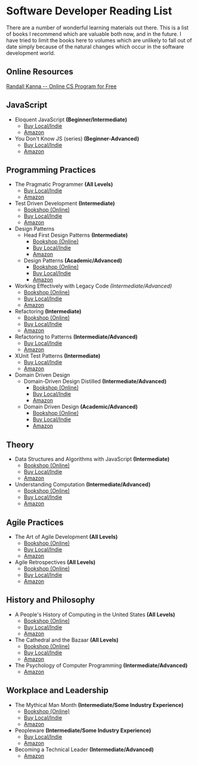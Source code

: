 # Software Developer Reading List #

There are a number of wonderful learning materials out there. This is a list of books I recommend which are valuable both now, and in the future. I have tried to limit the books here to volumes which are unlikely to fall out of date simply because of the natural changes which occur in the software development world.

## Online Resources ##

[Randall Kanna -- Online CS Program for Free](https://twitter.com/RandallKanna/status/1274133745222615041?s=20)

## JavaScript ##

- Eloquent JavaScript **(Beginner/Intermediate)**
    - [Buy Local/Indie](https://www.indiebound.org/book/9781593272821)
    - [Amazon](https://www.amazon.com/Eloquent-JavaScript-Modern-Introduction-Programming/dp/1593272820)
- You Don't Know JS (series) **(Beginner-Advanced)**
    - [Buy Local/Indie](https://www.indiebound.org/search/book?keys=You+Don%27t+Know+JS)
    - [Amazon](https://www.amazon.com/s?k=You+Don%27t+Know+JS&i=stripbooks&ref=nb_sb_noss_2)

## Programming Practices ##

- The Pragmatic Programmer **(All Levels)**
    - [Buy Local/Indie](https://www.indiebound.org/book/9780201616224)
    - [Amazon](https://www.amazon.com/Pragmatic-Programmer-journey-mastery-Anniversary/dp/0135957052/ref=sr_1_1?crid=373TXGYGG2CK1&dchild=1&keywords=pragmatic+programmer&qid=1593447837&s=books&sprefix=Pragmat%2Cstripbooks%2C253&sr=1-1)
- Test Driven Development **(Intermediate)**
    - [Bookshop (Online)](https://bookshop.org/books/test-driven-development-by-example/9780321146533)
    - [Buy Local/Indie](https://www.indiebound.org/book/9780321146533)
    - [Amazon](https://www.amazon.com/Test-Driven-Development-Kent-Beck/dp/0321146530/ref=sr_1_2?dchild=1&keywords=Test+Driven+Development&qid=1593448411&s=books&sr=1-2)
- Design Patterns
    - Head First Design Patterns **(Intermediate)**
        - [Bookshop (Online)](https://bookshop.org/books/head-first-design-patterns/9780596007126)
        - [Buy Local/Indie](https://www.indiebound.org/book/9780596007126)
        - [Amazon](https://www.amazon.com/Head-First-Design-Patterns-Brain-Friendly/dp/0596007124/ref=sr_1_1?crid=3BUEC8R7AYYPR&dchild=1&keywords=head+first+design+patterns&qid=1593448578&s=books&sprefix=head+first+desig%2Cstripbooks%2C245&sr=1-1)
    - Design Patterns **(Academic/Advanced)**
        - [Bookshop (Online)](https://bookshop.org/a/287/9780201633610)
        - [Buy Local/Indie](https://www.indiebound.org/book/9780201633610)
        - [Amazon](https://www.amazon.com/Design-Patterns-Elements-Reusable-Object-Oriented/dp/0201633612/ref=sr_1_1?dchild=1&keywords=Design+Patterns&qid=1593448609&s=books&sr=1-1)
- Working Effectively with Legacy Code *(Intermediate/Advanced)*
    - [Bookshop (Online)](https://bookshop.org/a/287/9780131177055)
    - [Buy Local/Indie](https://www.indiebound.org/book/9780131177055)
    - [Amazon](https://www.amazon.com/Working-Effectively-Legacy-Michael-Feathers/dp/0131177052/ref=sr_1_1?crid=3W6MT7KQ0DXL&dchild=1&keywords=working+effectively+with+legacy+code&qid=1593448666&s=books&sprefix=working+Effective%2Cstripbooks%2C210&sr=1-1)
- Refactoring **(Intermediate)**
    - [Bookshop (Online)](https://bookshop.org/a/287/9780134757599)
    - [Buy Local/Indie](https://www.indiebound.org/book/9780134757599)
    - [Amazon](https://www.amazon.com/Refactoring-Improving-Existing-Addison-Wesley-Signature/dp/0134757599/ref=sr_1_1?crid=1W1XSHRYVAUCK&dchild=1&keywords=refactoring+martin+fowler&qid=1593448716&s=books&sprefix=refactoring+%2Cstripbooks%2C686&sr=1-1)
- Refactoring to Patterns **(Intermediate/Advanced)**
    - [Buy Local/Indie](https://www.indiebound.org/book/9780321213358)
    - [Amazon](https://www.amazon.com/Refactoring-Patterns-Joshua-Kerievsky/dp/0321213351/ref=sr_1_2?dchild=1&keywords=refactoring+to+patterns&qid=1593448747&s=books&sr=1-2)
- XUnit Test Patterns **(Intermediate)**
    - [Buy Local/Indie](https://www.indiebound.org/book/9780131495050)
    - [Amazon](https://www.amazon.com/Gerard-Meszaros-Patterns-Refactoring-Hardcover/dp/B01FMW67IY/ref=sr_1_4?crid=HYDH3GQ2HASU&dchild=1&keywords=xunit+test+patterns&qid=1593448780&s=books&sprefix=xunit+test+%2Cstripbooks%2C214&sr=1-4)
- Domain Driven Design
    - Domain-Driven Design Distilled **(Intermediate/Advanced)**
        - [Bookshop (Online)](https://bookshop.org/a/287/9780134434421)
        - [Buy Local/Indie](https://www.indiebound.org/book/9780134434421)
        - [Amazon](https://www.amazon.com/Domain-Driven-Design-Distilled-Vaughn-Vernon/dp/0134434420/ref=sr_1_5?dchild=1&keywords=domain+driven+design&qid=1593448969&s=books&sr=1-5)
    - Domain Driven Design **(Academic/Advanced)**
        - [Bookshop (Online)](https://bookshop.org/a/287/9780321125217)
        - [Buy Local/Indie](https://www.indiebound.org/book/9780321125217)
        - [Amazon](https://www.amazon.com/Domain-Driven-Design-Tackling-Complexity-Software/dp/0321125215/ref=sr_1_3?dchild=1&keywords=domain+driven+design&qid=1593448969&s=books&sr=1-3)

## Theory ##

- Data Structures and Algorithms with JavaScript **(Intermediate)**
    - [Bookshop (Online)](https://bookshop.org/a/287/9781449364939)
    - [Buy Local/Indie](https://www.indiebound.org/book/9781449364939)
    - [Amazon](https://www.amazon.com/Data-Structures-Algorithms-JavaScript-approaches-ebook/dp/B00IV3J23Y/ref=sr_1_4?dchild=1&keywords=Data+structures+and+algorithms+javascript&qid=1593449435&s=books&sr=1-4)
- Understanding Computation **(Intermediate/Advanced)**
    - [Bookshop (Online)](https://bookshop.org/a/287/9781449329273)
    - [Buy Local/Indie](https://www.indiebound.org/book/9781449329273)
    - [Amazon](https://www.amazon.com/Understanding-Computation-Machines-Impossible-Programs/dp/1449329276/ref=sr_1_1?dchild=1&keywords=understanding+computation&qid=1593449202&s=books&sr=1-1)

## Agile Practices ##

- The Art of Agile Development **(All Levels)**
    - [Bookshop (Online)](https://bookshop.org/a/287/9781449329273)
    - [Buy Local/Indie](https://www.indiebound.org/book/9781449329273)
    - [Amazon](https://www.amazon.com/Art-Agile-Development-Pragmatic-Software/dp/0596527675/ref=sr_1_3?crid=RGWTZI4CDVD&dchild=1&keywords=the+art+of+agile+development&qid=1593448827&s=books&sprefix=the+art+of+agile%2Cstripbooks%2C205&sr=1-3)
- Agile Retrospectives **(All Levels)**
    - [Bookshop (Online)](https://bookshop.org/a/287/9780977616640)
    - [Buy Local/Indie](https://www.indiebound.org/book/9780977616640)
    - [Amazon](https://www.amazon.com/Agile-Retrospectives-Making-Teams-Great/dp/0977616649/ref=sr_1_2?dchild=1&keywords=agile+retrospectives&qid=1593448870&s=books&sr=1-2)

## History and Philosophy ##

- A People's History of Computing in the United States **(All Levels)**
    - [Bookshop (Online)](https://bookshop.org/a/287/9780674970977)
    - [Buy Local/Indie](https://www.indiebound.org/book/9780674970977)
    - [Amazon](https://www.amazon.com/Peoples-History-Computing-United-States/dp/0674970977/ref=sr_1_1?crid=2MFZ8WGGNXKWH&dchild=1&keywords=a+people%27s+history+of+computing+in+the+united+states&qid=1593449809&s=books&sprefix=a+people%27s+history+of+compu%2Cstripbooks%2C223&sr=1-1)
- The Cathedral and the Bazaar **(All Levels)**
    - [Bookshop (Online)](https://bookshop.org/a/287/9780596001087)
    - [Buy Local/Indie](https://www.indiebound.org/book/9780596001087)
    - [Amazon](https://www.amazon.com/Cathedral-Bazaar-Musings-Accidental-Revolutionary/dp/0596001088/ref=sr_1_1?dchild=1&keywords=The+Cathedral+and+the+Bazaar&qid=1593449850&s=books&sr=1-1)
- The Psychology of Computer Programming **(Intermediate/Advanced)**
    - [Amazon](https://www.amazon.com/Psychology-Computer-Programming-Silver-Anniversary-ebook/dp/B004R9QACC/ref=sr_1_1?crid=8E1MAVVWQ5H8&dchild=1&keywords=the+psychology+of+computer+programming&qid=1593449986&s=books&sprefix=The+Psychology+of+Computer%2Cstripbooks%2C227&sr=1-1)

## Workplace and Leadership ##

- The Mythical Man Month **(Intermediate/Some Industry Experience)**
    - [Bookshop (Online)](https://bookshop.org/a/287/9780201835953)
    - [Buy Local/Indie](https://www.indiebound.org/book/9780201835953)
    - [Amazon](https://www.amazon.com/Mythical-Man-Month-Software-Engineering-Anniversary/dp/0201835959/ref=sr_1_1?crid=1KWMXNZPG1DLD&dchild=1&keywords=the+mythical+man+month&qid=1593449888&s=books&sprefix=The+Mythical+Ma%2Cstripbooks%2C248&sr=1-1)
- Peopleware **(Intermediate/Some Industry Experience)**
    - [Buy Local/Indie](https://www.indiebound.org/book/9780321934116)
    - [Amazon](https://www.amazon.com/Peopleware-Productive-Projects-Teams-3rd/dp/0321934113/ref=sr_1_1?dchild=1&keywords=peopleware&qid=1593449928&s=books&sr=1-1)
- Becoming a Technical Leader **(Intermediate/Advanced)**
    - [Amazon](https://www.amazon.com/Becoming-Technical-Leader-Problem-Solving-Approach/dp/0932633021/ref=sr_1_3?dchild=1&keywords=becoming+a+technical+leader&qid=1593450266&s=books&sr=1-3)
